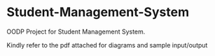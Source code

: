 # Student-Management-System
OODP Project for Student Management System.

Kindly refer to the pdf attached for diagrams and sample input/output
